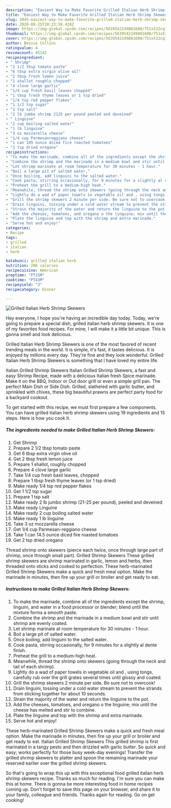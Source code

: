 ```yaml
---
description: "Easiest Way to Make Favorite Grilled Italian Herb Shrimp Skewers"
title: "Easiest Way to Make Favorite Grilled Italian Herb Shrimp Skewers"
slug: 3945-easiest-way-to-make-favorite-grilled-italian-herb-shrimp-skewers
date: 2020-08-25T20:23:59.418Z
image: https://img-global.cpcdn.com/recipes/5639542249881600/751x532cq70/grilled-italian-herb-shrimp-skewers-recipe-main-photo.jpg
thumbnail: https://img-global.cpcdn.com/recipes/5639542249881600/751x532cq70/grilled-italian-herb-shrimp-skewers-recipe-main-photo.jpg
cover: https://img-global.cpcdn.com/recipes/5639542249881600/751x532cq70/grilled-italian-herb-shrimp-skewers-recipe-main-photo.jpg
author: Bessie Collins
ratingvalue: 4
reviewcount: 45142
recipeingredient:
- " Shrimp"
- "2 1/2 tbsp tomato paste"
- "6 tbsp extra virgin olive oil"
- "2 tbsp fresh lemon juice"
- "1 shallot roughly chopped"
- "4 clove large garlic"
- "1/4 cup fresh basil leaves chopped"
- "1 tbsp fresh thyme leaves or 1 tsp dried"
- "1/4 tsp red pepper flakes"
- "1 1/2 tsp sugar"
- "1 tsp salt"
- "2 lb jumbo shrimp 2125 per pound peeled and deveined"
- " Linguine"
- "2 cup boiling salted water"
- "1 lb linguine"
- "3 oz mozzarella cheese"
- "1/4 cup Parmesanreggiano cheese"
- "1 can 145 ounce diced fire roasted tomatoes"
- "2 tsp dried oregano"
recipeinstructions:
- "To make the marinade, combine all of the ingredients except the shrimp, linguini, and water in a food processor or blender; blend until the mixture forms a smooth paste."
- "Combine the shrimp and the marinade in a medium bowl and stir until shrimp are evenly coated."
- "Let shrimp marinate at room temperature for 30 minutes - 1 hour."
- "Boil a large pit of salted water."
- "Once boiling, add linguini to the salted water."
- "Cook pasta, stirring occasionally, for 9 minutes for a slightly al dente finish."
- "Preheat the grill to a medium-high heat."
- "Meanwhile, thread the shrimp onto skewers (going through the neck and tail of each shrimp)."
- "Lightly do a wad of paper towels in vegetable oil and , using tongs, carefully rub over the grill grates several times until glossy and coated."
- "Grill the shrimp skewers 2 minute per side. Be sure not to overcook!"
- "Drain linguini, tossing under a cold water stream to prevent the strands from sticking together for about 10 seconds."
- "Strain the majority of the water and return the linguine to the pot."
- "Add the cheeses, tomatoes, and oregano o the linguine; mix until the cheese has melted and stir to combine."
- "Plate the linguine and top with the shrimp and extra marinade."
- "Serve hot and enjoy!"
categories:
- Recipe
tags:
- grilled
- italian
- herb

katakunci: grilled italian herb 
nutrition: 286 calories
recipecuisine: American
preptime: "PT15M"
cooktime: "PT43M"
recipeyield: "3"
recipecategory: Dinner

---
```



![Grilled Italian Herb Shrimp Skewers](https://img-global.cpcdn.com/recipes/5639542249881600/751x532cq70/grilled-italian-herb-shrimp-skewers-recipe-main-photo.jpg)

Hey everyone, I hope you're having an incredible day today. Today, we're going to prepare a special dish, grilled italian herb shrimp skewers. It is one of my favorites food recipes. For mine, I will make it a little bit unique. This is gonna smell and look delicious.

Grilled Italian Herb Shrimp Skewers is one of the most favored of recent trending meals in the world. It is simple, it's fast, it tastes delicious. It is enjoyed by millions every day. They're fine and they look wonderful. Grilled Italian Herb Shrimp Skewers is something that I have loved my entire life.

Italian Grilled Shrimp Skewers Italian Grilled Shrimp Skewers, a fast and easy Shrimp Recipe, made with a delicious Italian fresh Spice marinade. Make it on the BBQ, Indoor or Out door grill or even a simple grill pan. The perfect Main Dish or Side Dish. Grilled, slathered with garlic butter, and sprinkled with chives, these big beautiful prawns are perfect party food for a backyard cookout.


To get started with this recipe, we must first prepare a few components. You can have grilled italian herb shrimp skewers using 19 ingredients and 15 steps. Here is how you cook it.

<!--inarticleads1-->

##### The ingredients needed to make Grilled Italian Herb Shrimp Skewers:

1. Get  Shrimp
1. Prepare 2 1/2 tbsp tomato paste
1. Get 6 tbsp extra virgin olive oil
1. Get 2 tbsp fresh lemon juice
1. Prepare 1 shallot, roughly chopped
1. Prepare 4 clove large garlic
1. Take 1/4 cup fresh basil leaves, chopped
1. Prepare 1 tbsp fresh thyme leaves (or 1 tsp dried)
1. Make ready 1/4 tsp red pepper flakes
1. Get 1 1/2 tsp sugar
1. Prepare 1 tsp salt
1. Make ready 2 lb jumbo shrimp (21-25 per pound), peeled and deveined
1. Make ready  Linguine
1. Make ready 2 cup boiling salted water
1. Make ready 1 lb linguine
1. Take 3 oz mozzarella cheese
1. Get 1/4 cup Parmesan-reggiano cheese
1. Take 1 can 14.5 ounce diced fire roasted tomatoes
1. Get 2 tsp dried oregano


Thread shrimp onto skewers (pierce each twice, once through large part of shrimp, once through small part). Grilled Shrimp Skewers These grilled shrimp skewers are shrimp marinated in garlic, lemon and herbs, then threaded onto sticks and cooked to perfection. These herb-marinated Grilled Shrimp Skewers make a quick and fresh meal option. Make the marinade in minutes, then fire up your grill or broiler and get ready to eat. 

<!--inarticleads2-->

##### Instructions to make Grilled Italian Herb Shrimp Skewers:

1. To make the marinade, combine all of the ingredients except the shrimp, linguini, and water in a food processor or blender; blend until the mixture forms a smooth paste.
1. Combine the shrimp and the marinade in a medium bowl and stir until shrimp are evenly coated.
1. Let shrimp marinate at room temperature for 30 minutes - 1 hour.
1. Boil a large pit of salted water.
1. Once boiling, add linguini to the salted water.
1. Cook pasta, stirring occasionally, for 9 minutes for a slightly al dente finish.
1. Preheat the grill to a medium-high heat.
1. Meanwhile, thread the shrimp onto skewers (going through the neck and tail of each shrimp).
1. Lightly do a wad of paper towels in vegetable oil and , using tongs, carefully rub over the grill grates several times until glossy and coated.
1. Grill the shrimp skewers 2 minute per side. Be sure not to overcook!
1. Drain linguini, tossing under a cold water stream to prevent the strands from sticking together for about 10 seconds.
1. Strain the majority of the water and return the linguine to the pot.
1. Add the cheeses, tomatoes, and oregano o the linguine; mix until the cheese has melted and stir to combine.
1. Plate the linguine and top with the shrimp and extra marinade.
1. Serve hot and enjoy!


These herb-marinated Grilled Shrimp Skewers make a quick and fresh meal option. Make the marinade in minutes, then fire up your grill or broiler and get ready to eat. Italian Grilled Shrimp Skewers This grilled shrimp is first marinated in a tangy pesto and then drizzled with garlic butter. So quick and easy; works perfectly for those busy week-day evenings! Transfer the grilled shrimp skewers to platter and spoon the remaining marinade your reserved earlier over the grilled shrimp skewers. 

So that's going to wrap this up with this exceptional food grilled italian herb shrimp skewers recipe. Thanks so much for reading. I'm sure you can make this at home. There is gonna be more interesting food in home recipes coming up. Don't forget to save this page on your browser, and share it to your family, colleague and friends. Thanks again for reading. Go on get cooking!
